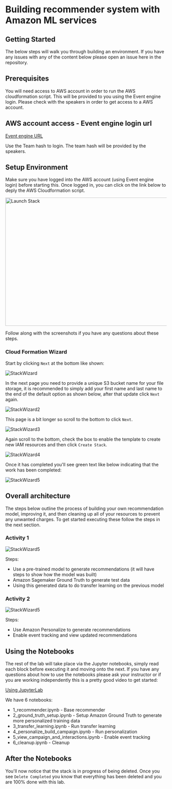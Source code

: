 # Building recommender system with Amazon ML services

## Getting Started

The below steps will walk you through building an environment. If you have any issues with any of the content below please open an issue here in the repository.

## Prerequisites

You will need access to AWS account in order to run the AWS cloudformation script.
This will be provided to you using the Event engine login. 
Please check with the speakers in order to get access to a AWS account.

## AWS account access - Event engine login url


<a href="https://dashboard.eventengine.run/login" target="_blank">Event engine URL</a>

Use the Team hash to login. The team hash will be provided by the speakers.


## Setup Environment

Make sure you have logged into the AWS account (using Event engine login) before starting this. Once logged in, you can click on the link below to deply the AWS Cloudformation script. 


<a href="https://console.aws.amazon.com/cloudformation/home#/stacks/new?stackName=StrataNYPersonalizeWorkshop&templateURL=https://workshop-assets-us-east-1.s3.amazonaws.com/strata-ny-2019/cloudformation/master.yaml"><img src="static/imgs/cfn-stack.png" title="Launch Stack" width="600" height="400" /></a>

Follow along with the screenshots if you have any questions about these steps.

### Cloud Formation Wizard

Start by clicking `Next` at the bottom like shown:

![StackWizard](static/imgs/img1.png)

In the next page you need to provide a unique S3 bucket name for your file storage, it is recommended to simply add your first name and last name to the end of the default option as shown below, after that update click `Next` again.

![StackWizard2](static/imgs/img3.png)

This page is a bit longer so scroll to the bottom to click `Next`.

![StackWizard3](static/imgs/img4.png)

Again scroll to the bottom, check the box to enable the template to create new IAM resources and then click `Create Stack`.

![StackWizard4](static/imgs/img5.png)

Once it has completed you'll see green text like below indicating that the work has been completed:

![StackWizard5](static/imgs/img7.png)


## Overall architecture

The steps below outline the process of building your own recommendation model, improving it, and then cleaning up all of your resources to prevent any unwanted charges. To get started executing these follow the steps in the next section.

### Activity 1

![StackWizard5](static/imgs/activity-1.png)

Steps:
 - Use a pre-trained model to generate recommendations (it will have steps to show how the model was built)
 - Amazon Sagemaker Ground Truth to generate test data
 - Using this generated data to do transfer learning on the previous model

### Activity 2

![StackWizard5](static/imgs/activity-2.png)

Steps:
 - Use Amazon Personalize to generate recommendations
 - Enable event tracking and view updated recommendations

## Using the Notebooks

The rest of the lab will take place via the Jupyter notebooks, simply read each block before executing it and moving onto the next. If you have any questions about how to use the notebooks please ask your instructor or if you are working independently this is a pretty good video to get started:


<a href="https://www.youtube.com/watch?v=Gzun8PpyBCo" target="_blank">Using JupyterLab</a>


We have 6 notebooks:

 - 1_recommender.ipynb - Base recommender
 - 2_ground_truth_setup.ipynb - Setup Amazon Ground Truth to generate more personalized training data
 - 3_transfer_learning.ipynb - Run transfer learning
 - 4_personalize_build_campaign.ipynb - Run personalization
 - 5_view_campaign_and_interactions.ipynb - Enable event tracking
 - 6_cleanup.ipynb - Cleanup



## After the Notebooks

You'll now notice that the stack is in progress of being deleted. Once you see `Delete Completed` you know that everything has been deleted and you are 100% done with this lab.
